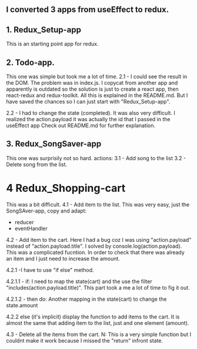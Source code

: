 ## I converted 3 apps from useEffect to redux.

## 1. Redux_Setup-app
This is an starting point app for redux.

## 2. Todo-app.
This one was simple but took me a lot of time. 
2.1 - I could see the result in the DOM. The problem was in index.js. I copycat from another app and apparently is outdated so the solution is just to create a react app, then react-redux and redux-toolkit. All this is explained in the README.md. But I have saved the chances so I can just start with "Redux_Setup-app".

2.2 - I had to change the state (completed). It was also very difficult. 
I realized the action.payload it was actually the id that I passed in the useEffect app
Check out README.md for further explanation.


## 3. Redux_SongSaver-app
This one was surprisily not so hard. 
actions:
3.1 - Add song to the list
3.2 - Delete song from the list.

# 4 Redux_Shopping-cart
This was a bit difficult.
4.1 - Add item to the list. This was very easy, just the SongSAver-app, copy and adapt:
- reducer
- eventHandler

4.2 - Add item to the cart. Here I had a bug coz I was using "action.payload" instead of "action.payload.title".
I solved by console.log(action.payload). 
This was a complicated fucntion. In order to check that there was already an item and I just need to increase the amount. 

4.2.1 -I have to use "if else" method.

4.2.1.1 - if:
 I need to map the state(cart) and the use the filter "includes(action.payload.title)". This part took a me a lot of time to fig it out.
 
4.2.1.2 - then do:
Another mapping in the state(cart) to change the state.amount

4.2.2 else (it's implicit) display the function to add items to the cart. It is almost the same that adding item to the list, just and one element (amount).

4.3 - Delete all the items from the cart. 
N: This is a very simple function but I couldnt make it work because I missed the "return" infront state.









